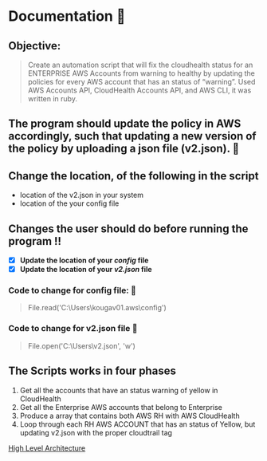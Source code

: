 # Documentation :memo: #
## Objective: ##
> Create an automation script that will fix the cloudhealth status for an ENTERPRISE AWS Accounts from warning to healthy by updating the policies for every AWS account that has an status of “warning”. Used AWS Accounts API, CloudHealth Accounts API, and AWS CLI, it was written in ruby.
## The program should update the policy in AWS accordingly, such that updating a new version of the policy by uploading a json file (v2.json). :page_facing_up: ##

## Change the location, of the following in the script ##
- location of the v2.json in your system
- location of the your config file

## Changes the user should do before running the program :bangbang: ##
- [x] **Update the location of your _config_ file** 
- [x] **Update the location of your _v2.json_ file** 

### Code to change for config file: :red_circle:
> File.read('C:\Users\kougav01\.aws\config')

### Code to change for v2.json file :red_circle:
> File.open('C:\Users\v2.json', 'w')

## The Scripts works in four phases  ##
1. Get all the accounts that have an status warning of yellow in CloudHealth
2. Get all the Enterprise AWS accounts that belong to Enterprise
3. Produce a array that contains both AWS RH with AWS CloudHealth
4. Loop through each RH AWS ACCOUNT that has an status of Yellow, but updating v2.json with the proper cloudtrail tag

[High Level Architecture](https://i.imgur.com/6wESf1c.png)
